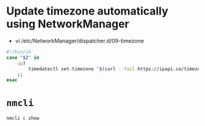 # Update timezone automatically using NetworkManager
  - vi /etc/NetworkManager/dispatcher.d/09-timezone
  ```bash
  #!/bin/sh
  case "$2" in
      up)
          timedatectl set-timezone "$(curl --fail https://ipapi.co/timezone)"
      ;;
  esac
  ```


# `nmcli`

```bash
nmcli c show
```
